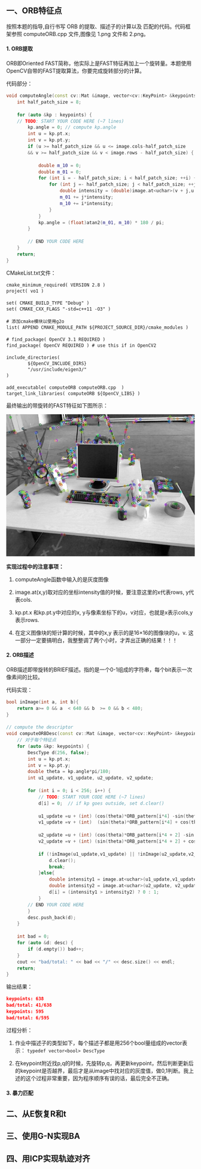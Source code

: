 ## 一、ORB特征点

按照本题的指导,自行书写 ORB 的提取、描述子的计算以及
匹配的代码。代码框架参照 computeORB.cpp 文件,图像见 1.png 文件和 2.png。

#### 1. ORB提取

ORB即Oriented FAST简称，他实际上是FAST特征再加上一个旋转量。本题使用OpenCV自带的FAST提取算法，你要完成旋转部分的计算。

代码部分：

```cpp
void computeAngle(const cv::Mat &image, vector<cv::KeyPoint> &keypoints) {
    int half_patch_size = 8;

    for (auto &kp : keypoints) {
	// TODO: START YOUR CODE HERE (~7 lines)
        kp.angle = 0; // compute kp.angle
        int u = kp.pt.x;
        int v = kp.pt.y;
        if (u >= half_patch_size && u <= image.cols-half_patch_size
        && v >= half_patch_size && v < image.rows - half_patch_size) {

            double m_10 = 0;
            double m_01 = 0;
            for (int i = - half_patch_size; i < half_patch_size; ++i) {
                for (int j =- half_patch_size; j < half_patch_size; ++j) {
                    double intensity = (double)image.at<uchar>(v + j,u + i);
                    m_01 += j*intensity;
                    m_10 += i*intensity;
                }
            }
            kp.angle = (float)atan2(m_01, m_10) * 180 / pi;
        }

        // END YOUR CODE HERE
    }
    return;
}

```

CMakeList.txt文件：

```
cmake_minimum_required( VERSION 2.8 )
project( vo1 )

set( CMAKE_BUILD_TYPE "Debug" )
set( CMAKE_CXX_FLAGS "-std=c++11 -O3" )

# 添加cmake模块以使用g2o
list( APPEND CMAKE_MODULE_PATH ${PROJECT_SOURCE_DIR}/cmake_modules )

# find_package( OpenCV 3.1 REQUIRED )
find_package( OpenCV REQUIRED ) # use this if in OpenCV2

include_directories(
        ${OpenCV_INCLUDE_DIRS}
        "/usr/include/eigen3/"
)

add_executable( computeORB computeORB.cpp  )
target_link_libraries( computeORB ${OpenCV_LIBS} )

```

最终输出的带旋转的FAST特征如下图所示：

![带旋转的FAST特征点](feat1.png)


**实现过程中的注意事项：**

1. computeAngle函数中输入的是灰度图像

2. image.at(x,y)取对应的坐标intensity值的时候，要注意这里的x代表rows, y代表cols.

3. kp.pt.x 和kp.pt.y中对应的x, y与像素坐标下的u，v对应，也就是x表示cols,y表示rows.

4. 在定义图像块的矩计算的时候，其中的x,y 表示的是16×16的图像块的u，v. 这一部分一定要搞明白，我整整调了两个小时，才弄出正确的结果！！！


#### 2. ORB描述

ORB描述即带旋转的BRIEF描述。指的是一个0-1组成的字符串，每个bit表示一次像素间的比较。

代码实现：
```cpp
bool inImage(int a, int b){
    return a>= 0 && a  < 640 && b  >= 0 && b < 480;
}

// compute the descriptor
void computeORBDesc(const cv::Mat &image, vector<cv::KeyPoint> &keypoints, vector<DescType> &desc) {
    // 对于每个特征点
    for (auto &kp: keypoints) {
        DescType d(256, false);
        int u = kp.pt.x;
        int v = kp.pt.y;
        double theta = kp.angle*pi/180;
        int u1_update, v1_update, u2_update, v2_update;

        for (int i = 0; i < 256; i++) {
            // TODO: START YOUR CODE HERE (~7 lines)
            d[i] = 0;  // if kp goes outside, set d.clear()

            u1_update =u + (int) (cos(theta)*ORB_pattern[i*4] -sin(theta)*ORB_pattern[i*4+1]);
            v1_update =v + (int)  (sin(theta)*ORB_pattern[i*4] + cos(theta)*ORB_pattern[i*4+1]);

            u2_update =u + (int) (cos(theta)*ORB_pattern[i*4 + 2] -sin(theta)*ORB_pattern[i*4 + 3]);
            v2_update =v + (int) (sin(theta)*ORB_pattern[i*4 + 2] + cos(theta)*ORB_pattern[i*4 + 3]);

            if (!inImage(u1_update,v1_update) || !inImage(u2_update,v2_update)){
                d.clear();
                break;
            }else{
                double intensity1 = image.at<uchar>(u1_update,v1_update);
                double intensity2 = image.at<uchar>(u2_update, v2_update);
                d[i] = (intensity1 > intensity2) ? 0 : 1;
            }
	    // END YOUR CODE HERE
        }
        desc.push_back(d);
    }

    int bad = 0;
    for (auto &d: desc) {
        if (d.empty()) bad++;
    }
    cout << "bad/total: " << bad << "/" << desc.size() << endl;
    return;
}

```

输出结果：
```json
keypoints: 638
bad/total: 41/638
keypoints: 595
bad/total: 6/595
```

过程分析：
1. 作业中描述子的类型如下，每个描述子都是用256个bool量组成的vector表示：
`typedef vector<bool> DescType`

2. 在keypoint附近找p,q的时候，先旋转p,q，再更新keypoint，然后判断更新后的keypoint是否越界，最后才是从image中找对应的灰度值，做0,1判断。我上述的这个过程非常重要，因为程序顺序有误的话，最后完全不正确。



#### 3. 暴力匹配



## 二、从E恢复R和t

## 三、使用G-N实现BA

## 四、用ICP实现轨迹对齐
